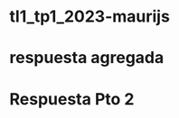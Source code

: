 # tl1_tp1_2023-maurijs
# respuesta agregada
# Respuesta Pto 2
<!-- .gitignore es un archivo de texto que le indica a git que archivos o carpetas ignorar.
Generalmente se coloca en el directorio raiz de un proyecto. Tambien puedes crear un archivo
global .gitignore, y cualquier entrada en ese archivo se ignorara en todos tus repositorios de Git.

Para crear un archivo .gitignore local, crea un archivo de texto y asignale el nombre ".gitignore"
(con el . al principio). Luego, edita este archivo segun sea necesario. Cada nueva linea
debe incluir un archivo o carpeta adicional que quieras que Git lo ignore.
ejemplos :
# Ignora archivos del sistema Mac 
.DS_store

# Ignora la carpeta node_modules
node_modules

# Ignora todos los archivos de texto
*.txt -->
